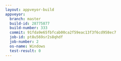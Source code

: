 ```yaml
---
layout: appveyor-build
appveyor:
  branch: master
  build-id: 28775877
  build-number: 333
  commit: 91fda9e65fbfcab00ca2f59eac13f3f6cd958ec7
  job-id: pt8u569sr2s8qhdf
  job-number: 2
  os-name: Windows
  test-result: 0
---
```


